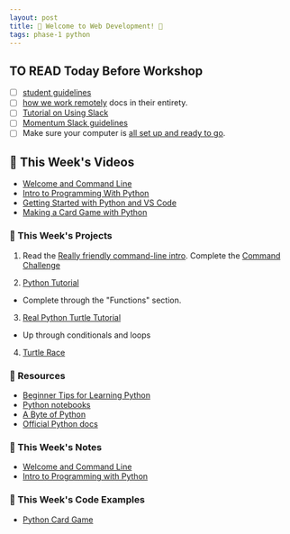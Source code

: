 ```yaml
---
layout: post
title: 🐍 Welcome to Web Development! 🐍
tags: phase-1 python
---
```

## TO READ Today Before Workshop
- [ ] [student guidelines](https://github.com/momentumlearn/student-resources/blob/main/articles/student-guidelines.md)
- [ ] [how we work remotely](https://github.com/momentumlearn/student-resources/blob/master/articles/working-remotely.md) docs in their entirety.
- [ ] [Tutorial on Using Slack](https://slack.com/resources/using-slack/slack-tutorials)
- [ ] [Momentum Slack guidelines](https://docs.google.com/document/d/1updvgMnO2xAAfP46oW__d3-nhv4hPodW7WvxKWX87JA/edit)
- [ ] Make sure your computer is [all set up and ready to go](https://github.com/momentumlearn/student-resources/blob/master/articles/setup.md).

## 🎥 This Week's Videos
- [Welcome and Command Line](https://www.loom.com/share/9849b2a139904e58ae4b157cfd9cb6b9?sharedAppSource=personal_library)
-  [Intro to Programming With Python](https://www.loom.com/share/318d85feb0ba437dbc7313bf65634bb2?sharedAppSource=personal_library)
- [Getting Started with Python and VS Code](https://www.loom.com/share/630a314fbcd8484d9c8b01c2150f8c50?sharedAppSource=personal_library)
- [Making a Card Game with Python](https://www.loom.com/share/eaf91147f7d645989a08f87706227cb1?sharedAppSource=personal_library)

### 🎯  This Week's Projects

1. Read the [Really friendly command-line intro](https://drive.google.com/open?id=1E4ALJrjclTYE4C6lwIV517-SOXiZ-Dqb).
Complete the [Command Challenge](https://cmdchallenge.com)

2. [Python Tutorial](https://www.learnpython.org/)
* Complete through the "Functions" section.

3. [Real Python Turtle Tutorial](https://realpython.com/beginners-guide-python-turtle/)
- Up through conditionals and loops

4. [Turtle Race](https://realpython.com/beginners-guide-python-turtle/#final-project-the-python-turtle-race)


### 🔖 Resources

* [Beginner Tips for Learning Python](https://realpython.com/python-beginner-tips/)
* [Python notebooks](https://github.com/momentum-team-6/examples/tree/main/python/intro-notebooks)
* [A Byte of Python](https://python.swaroopch.com/)
* [Official Python docs](https://docs.python.org/3/)

### 📝 This Week's Notes

- [Welcome and Command Line](https://github.com/momentum-pt-team-2/notes/blob/main/w1d1.md)
- [Intro to Programming with Python](https://github.com/momentum-pt-team-2/notes/blob/main/intro-python.md)

### 👾 This Week's Code Examples
- [Python Card Game](https://github.com/momentum-pt-team-2/examples/blob/main/card_game.py)